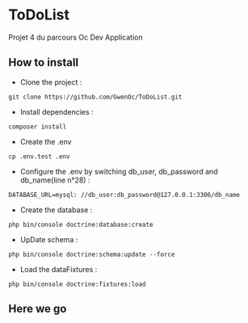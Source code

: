 ToDoList
==============
Projet 4 du parcours Oc Dev Application

How to install
--------------
* Clone the project : 

`git clone https://github.com/GwenOc/ToDoList.git`

* Install dependencies :

`composer install`

* Create the .env

`cp .env.test .env`

* Configure the .env by switching db_user, db_password and db_name(line n°28) : 

`DATABASE_URL=mysql: //db_user:db_password@127.0.0.1:3306/db_name`

* Create the database : 

`php bin/console doctrine:database:create`

* UpDate schema : 

`php bin/console doctrine:schema:update --force`

* Load the dataFixtures : 

`php bin/console doctrine:fixtures:load`

Here we go
--------------
